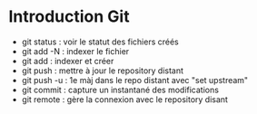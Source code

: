 # Introduction Git

* git status : voir le statut des fichiers créés
* git add -N : indexer le fichier
* git add : indexer et créer
* git push : mettre à jour le repository distant
* git push -u : 1e màj dans le repo distant avec "set upstream"
* git commit : capture un instantané des modifications
* git remote : gère la connexion avec le repository disant